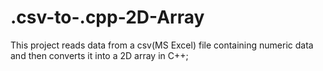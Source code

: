 # .csv-to-.cpp-2D-Array
This project reads data from a csv(MS Excel) file containing numeric data and then converts it into a 2D array in C++;
